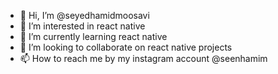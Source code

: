 - 👋 Hi, I’m @seyedhamidmoosavi
- 👀 I’m interested in react native
- 🌱 I’m currently learning react native 
- 💞️ I’m looking to collaborate on react native projects
- 📫 How to reach me by my instagram account @seenhamim

<!---
seyedhamidmoosavi/seyedhamidmoosavi is a ✨ special ✨ repository because its `README.md` (this file) appears on your GitHub profile.
You can click the Preview link to take a look at your changes.
--->

